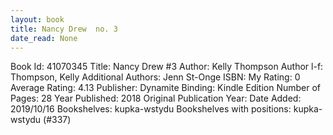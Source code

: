 ```yaml
---
layout: book
title: Nancy Drew  no. 3
date_read: None
---
```


Book Id: 41070345
Title: Nancy Drew #3
Author: Kelly Thompson
Author l-f: Thompson, Kelly
Additional Authors: Jenn St-Onge
ISBN: 
My Rating: 0
Average Rating: 4.13
Publisher: Dynamite
Binding: Kindle Edition
Number of Pages: 28
Year Published: 2018
Original Publication Year: 
Date Added: 2019/10/16
Bookshelves: kupka-wstydu
Bookshelves with positions: kupka-wstydu (#337)

